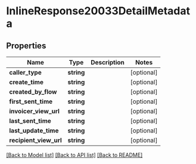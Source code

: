 # InlineResponse20033DetailMetadata

## Properties
Name | Type | Description | Notes
------------ | ------------- | ------------- | -------------
**caller_type** | **string** |  | [optional] 
**create_time** | **string** |  | [optional] 
**created_by_flow** | **string** |  | [optional] 
**first_sent_time** | **string** |  | [optional] 
**invoicer_view_url** | **string** |  | [optional] 
**last_sent_time** | **string** |  | [optional] 
**last_update_time** | **string** |  | [optional] 
**recipient_view_url** | **string** |  | [optional] 

[[Back to Model list]](../README.md#documentation-for-models) [[Back to API list]](../README.md#documentation-for-api-endpoints) [[Back to README]](../README.md)


